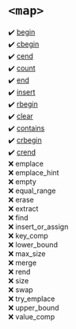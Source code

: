 # `<map>`
:heavy_check_mark: [begin](begin.md)  
:heavy_check_mark: [cbegin](cbegin.md)  
:heavy_check_mark: [cend](cend.md)  
:heavy_check_mark: [count](count.md)  
:heavy_check_mark: [end](end.md)  
:heavy_check_mark: [insert](insert.md)  
:heavy_check_mark: [rbegin](rbegin.md)  
:heavy_check_mark: [clear](clear.md)  
:heavy_check_mark: [contains](contains.md)   
:heavy_check_mark: [crbegin](crbegin.md)   
:heavy_check_mark: [crend](crend.md)   
:x: emplace  
:x: emplace_hint  
:x: empty  
:x: equal_range  
:x: erase  
:x: extract  
:x: find  
:x: insert_or_assign  
:x: key_comp  
:x: lower_bound  
:x: max_size  
:x: merge  
:x: rend  
:x: size  
:x: swap  
:x: try_emplace  
:x: upper_bound  
:x: value_comp  
